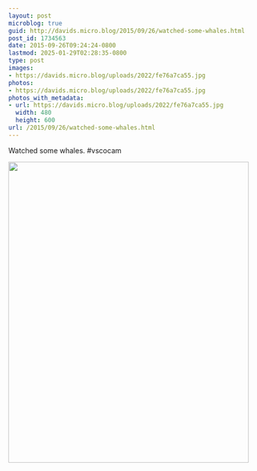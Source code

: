 ```yaml
---
layout: post
microblog: true
guid: http://davids.micro.blog/2015/09/26/watched-some-whales.html
post_id: 1734563
date: 2015-09-26T09:24:24-0800
lastmod: 2025-01-29T02:28:35-0800
type: post
images:
- https://davids.micro.blog/uploads/2022/fe76a7ca55.jpg
photos:
- https://davids.micro.blog/uploads/2022/fe76a7ca55.jpg
photos_with_metadata:
- url: https://davids.micro.blog/uploads/2022/fe76a7ca55.jpg
  width: 480
  height: 600
url: /2015/09/26/watched-some-whales.html
---
```

Watched some whales. #vscocam

<img src="/uploads/2022/fe76a7ca55.jpg" width="480" height="600" alt="">
